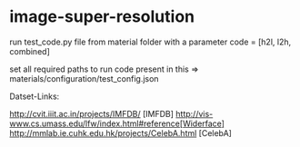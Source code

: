 # image-super-resolution

run test_code.py file from material folder with a parameter code = [h2l, l2h, combined]

set all required paths to run code present in this => materials/configuration/test_config.json 

Datset-Links:

http://cvit.iiit.ac.in/projects/IMFDB/ [IMFDB]
http://vis-www.cs.umass.edu/lfw/index.html#reference[Widerface]
http://mmlab.ie.cuhk.edu.hk/projects/CelebA.html [CelebA]

